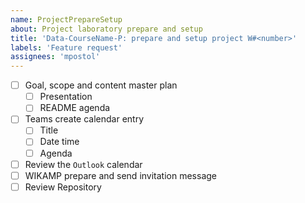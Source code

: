 ```yaml
---
name: ProjectPrepareSetup
about: Project laboratory prepare and setup
title: 'Data-CourseName-P: prepare and setup project W#<number>'
labels: 'Feature request'
assignees: 'mpostol'
---
```


- [ ] Goal, scope and content master plan
  - [ ] Presentation
  - [ ] README agenda
- [ ] Teams create calendar entry
  - [ ] Title
  - [ ] Date time
  - [ ] Agenda
- [ ] Review the `Outlook` calendar
- [ ] WIKAMP prepare and send invitation message
- [ ] Review Repository

